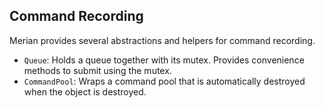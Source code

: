 ## Command Recording

Merian provides several abstractions and helpers for command recording.

- `Queue`: Holds a queue together with its mutex. Provides convenience methods to submit using the mutex.
- `CommandPool`: Wraps a command pool that is automatically destroyed when the object is destroyed.
